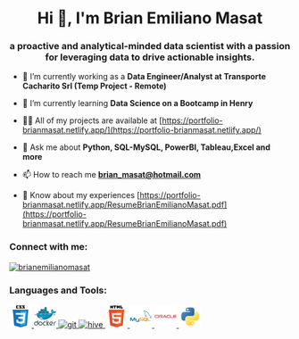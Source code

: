 <h1 align="center">Hi 👋, I'm Brian Emiliano Masat</h1>
<h3 align="center">a proactive and analytical-minded data scientist with a passion for leveraging data to drive actionable insights.</h3>

- 🔭 I’m currently working as a **Data Engineer/Analyst at Transporte Cacharito Srl (Temp Project - Remote)**

- 🌱 I’m currently learning **Data Science on a Bootcamp in Henry**

- 👨‍💻 All of my projects are available at [https://portfolio-brianmasat.netlify.app/](https://portfolio-brianmasat.netlify.app/)

- 💬 Ask me about **Python, SQL-MySQL, PowerBI, Tableau,Excel and more**

- 📫 How to reach me **brian_masat@hotmail.com**

- 📄 Know about my experiences [https://portfolio-brianmasat.netlify.app/ResumeBrianEmilianoMasat.pdf](https://portfolio-brianmasat.netlify.app/ResumeBrianEmilianoMasat.pdf)

<h3 align="left">Connect with me:</h3>
<p align="left">
<a href="https://linkedin.com/in/brianemilianomasat" target="blank"><img align="center" src="https://raw.githubusercontent.com/rahuldkjain/github-profile-readme-generator/master/src/images/icons/Social/linked-in-alt.svg" alt="brianemilianomasat" height="30" width="40" /></a>
</p>

<h3 align="left">Languages and Tools:</h3>
<p align="left"> <a href="https://www.w3schools.com/css/" target="_blank" rel="noreferrer"> <img src="https://raw.githubusercontent.com/devicons/devicon/master/icons/css3/css3-original-wordmark.svg" alt="css3" width="40" height="40"/> </a> <a href="https://www.docker.com/" target="_blank" rel="noreferrer"> <img src="https://raw.githubusercontent.com/devicons/devicon/master/icons/docker/docker-original-wordmark.svg" alt="docker" width="40" height="40"/> </a> <a href="https://git-scm.com/" target="_blank" rel="noreferrer"> <img src="https://www.vectorlogo.zone/logos/git-scm/git-scm-icon.svg" alt="git" width="40" height="40"/> </a> <a href="https://hive.apache.org/" target="_blank" rel="noreferrer"> <img src="https://www.vectorlogo.zone/logos/apache_hive/apache_hive-icon.svg" alt="hive" width="40" height="40"/> </a> <a href="https://www.w3.org/html/" target="_blank" rel="noreferrer"> <img src="https://raw.githubusercontent.com/devicons/devicon/master/icons/html5/html5-original-wordmark.svg" alt="html5" width="40" height="40"/> </a> <a href="https://www.mysql.com/" target="_blank" rel="noreferrer"> <img src="https://raw.githubusercontent.com/devicons/devicon/master/icons/mysql/mysql-original-wordmark.svg" alt="mysql" width="40" height="40"/> </a> <a href="https://www.oracle.com/" target="_blank" rel="noreferrer"> <img src="https://raw.githubusercontent.com/devicons/devicon/master/icons/oracle/oracle-original.svg" alt="oracle" width="40" height="40"/> </a> <a href="https://www.python.org" target="_blank" rel="noreferrer"> <img src="https://raw.githubusercontent.com/devicons/devicon/master/icons/python/python-original.svg" alt="python" width="40" height="40"/> </a> </p>
